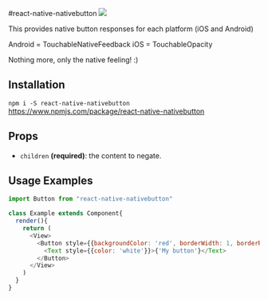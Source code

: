 #react-native-nativebutton ![](https://img.shields.io/npm/v/react-native-nativebutton.svg)

This provides native button responses for each platform (iOS and Android)

Android = TouchableNativeFeedback
iOS = TouchableOpacity

Nothing more, only the native feeling! :)


## Installation
```npm i -S react-native-nativebutton``` https://www.npmjs.com/package/react-native-nativebutton


## Props
- `children` **(required)**: the content to negate.

## Usage Examples

```js
import Button from "react-native-nativebutton"

class Example extends Component{
  render(){
    return (
      <View>
        <Button style={{backgroundColor: 'red', borderWidth: 1, borderRadius: 5, borderColor: 'blue'}}>
          <Text style={{color: 'white'}}>{'My button'}</Text>
        </Button>
      </View>
    )    
  }
}

```
